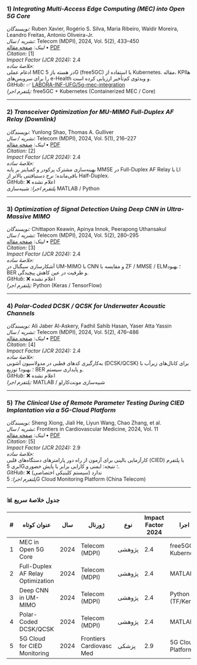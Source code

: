 
### 1) *Integrating Multi-Access Edge Computing (MEC) into Open 5G Core*  
*نویسندگان:* Ruben Xavier, Rogério S. Silva, Maria Ribeiro, Waldir Moreira, Leandro Freitas, Antonio Oliveira-Jr.  
*نشریه / سال:* Telecom (MDPI), 2024, Vol. 5(2), 433–450  
*لینک:* [صفحه مقاله](https://www.mdpi.com/2673-4001/5/2/22) • [PDF](https://www.mdpi.com/2673-4001/5/2/22/pdf)  
*Citation:* [1]  
*Impact Factor (JCR 2024):* 2.4  
*خلاصهٔ ساده:*  
ادغام عملی MEC در هسته باز 5G (free5GC) با استفاده از Kubernetes. مقاله، KPIها را برای سرویس‌های e-Health و ویدئوی کم‌تأخیر ارزیابی کرده است.  
*GitHub:* ✅ [LABORA-INF-UFG/5g-mec-integration](https://github.com/LABORA-INF-UFG/5g-mec-integration)  
*پلتفرم اجرا:* free5GC + Kubernetes (Containerized MEC / Core)

---

### 2) *Transceiver Optimization for MU-MIMO Full-Duplex AF Relay (Downlink)*  
*نویسندگان:* Yunlong Shao, Thomas A. Gulliver  
*نشریه / سال:* Telecom (MDPI), 2024, Vol. 5(1), 216–227  
*لینک:* [صفحه مقاله](https://www.mdpi.com/2673-4001/5/1/11) • [PDF](https://www.mdpi.com/2673-4001/5/1/11/pdf)  
*Citation:* [2]  
*Impact Factor (JCR 2024):* 2.4  
*خلاصهٔ ساده:*  
بهینه‌سازی مشترک پرکودر و کمباینر بر پایه MMSE در Full-Duplex AF Relay با LI باقی‌مانده؛ نرخ دستیافتنی بالاتر از Half-Duplex.  
*GitHub:* ❌ اعلام نشده  
*پلتفرم اجرا:* شبیه‌سازی MATLAB / Python

---

### 3) *Optimization of Signal Detection Using Deep CNN in Ultra-Massive MIMO*  
*نویسندگان:* Chittapon Keawin, Apinya Innok, Peerapong Uthansakul  
*نشریه / سال:* Telecom (MDPI), 2024, Vol. 5(2), 280–295  
*لینک:* [صفحه مقاله](https://www.mdpi.com/2673-4001/5/2/14) • [PDF](https://www.mdpi.com/2673-4001/5/2/14/pdf)  
*Citation:* [3]  
*Impact Factor (JCR 2024):* 2.4  
*خلاصهٔ ساده:*  
آشکارسازی سیگنال در UM-MIMO با CNN و مقایسه با ZF / MMSE / ELM؛ بهبود BER و ظرفیت در عین کاهش پیچیدگی.  
*GitHub:* ❌ اعلام نشده  
*پلتفرم اجرا:* Python (Keras / TensorFlow)

---

### 4) *Polar-Coded DCSK / QCSK for Underwater Acoustic Channels*  
*نویسندگان:* Ali Jaber Al-Askery, Fadhil Sahib Hasan, Yaser Atta Yassin  
*نشریه / سال:* Telecom (MDPI), 2024, Vol. 5(2), 476–486  
*لینک:* [صفحه مقاله](https://www.mdpi.com/2673-4001/5/2/24) • [PDF](https://www.mdpi.com/2673-4001/5/2/24/pdf)  
*Citation:* [4]  
*Impact Factor (JCR 2024):* 2.4  
*خلاصهٔ ساده:*  
به‌کارگیری کدهای قطبی در مدولاسیون آشوبی (DCSK/QCSK) برای کانال‌های زیرآب با توزیع t؛ بهبود BER و پایداری سیستم.  
*GitHub:* ❌ اعلام نشده  
*پلتفرم اجرا:* MATLAB / شبیه‌سازی مونت‌کارلو

---

### 5) *The Clinical Use of Remote Parameter Testing During CIED Implantation via a 5G-Cloud Platform*  
*نویسندگان:* Sheng Xiong, Jiali He, Liyun Wang, Chao Zhang, et al.  
*نشریه / سال:* Frontiers in Cardiovascular Medicine, 2024, Vol. 11  
*لینک:* [صفحه مقاله](https://www.frontiersin.org/journals/cardiovascular-medicine/articles/10.3389/fcvm.2024.1364940/full) • [PDF](https://www.frontiersin.org/journals/cardiovascular-medicine/articles/10.3389/fcvm.2024.1364940/pdf)  
*Citation:* [5]  
*Impact Factor (JCR 2024):* 2.9  
*خلاصهٔ ساده:*  
کارآزمایی بالینی برای آزمون از راه دور پارامترهای دستگاه‌های قلبی (CIED) با پلتفرم ابری 5G؛ نتیجه: ایمنی و کارایی برابر با پایش حضوری.  
*GitHub:* ❌ ندارد (سیستم کلینیکی اختصاصی)  
*پلتفرم اجرا:* 5G Cloud Monitoring Platform (China Telecom)

---

### 📊 جدول خلاصهٔ سریع

| # | عنوان کوتاه | سال | ژورنال | نوع | Impact Factor 2024 | پلتفرم اجرا | لینک |
|---|--------------|------|---------|------|--------------------|--------------|------|
| 1 | MEC in Open 5G Core | 2024 | Telecom (MDPI) | پژوهشی | 2.4 | free5GC + Kubernetes | [PDF](https://www.mdpi.com/2673-4001/5/2/22/pdf) |
| 2 | Full-Duplex AF Relay Optimization | 2024 | Telecom (MDPI) | پژوهشی | 2.4 | MATLAB/Python | [PDF](https://www.mdpi.com/2673-4001/5/1/11/pdf) |
| 3 | Deep CNN in UM-MIMO | 2024 | Telecom (MDPI) | پژوهشی | 2.4 | Python (TF/Keras) | [PDF](https://www.mdpi.com/2673-4001/5/2/14/pdf) |
| 4 | Polar-Coded DCSK/QCSK | 2024 | Telecom (MDPI) | پژوهشی | 2.4 | MATLAB | [PDF](https://www.mdpi.com/2673-4001/5/2/24/pdf) |
| 5 | 5G Cloud for CIED Monitoring | 2024 | Frontiers Cardiovasc Med | پزشکی | 2.9 | 5G Cloud Platform | [PDF](https://www.frontiersin.org/journals/cardiovascular-medicine/articles/10.3389/fcvm.2024.1364940/pdf) |
